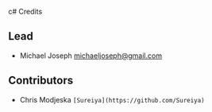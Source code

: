 c# Credits

## Lead

* Michael Joseph <michaeljoseph@gmail.com>

## Contributors

* Chris Modjeska `[Sureiya](https://github.com/Sureiya)`